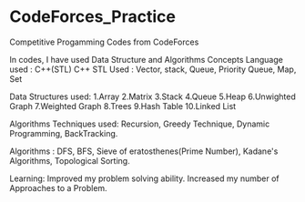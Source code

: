# CodeForces_Practice
Competitive Progamming Codes from CodeForces

In codes, I have used Data Structure and Algorithms Concepts
Language used : C++(STL)
C++ STL Used : Vector, stack, Queue, Priority Queue, Map, Set

Data Structures used:
1.Array
2.Matrix
3.Stack
4.Queue
5.Heap
6.Unwighted Graph
7.Weighted Graph
8.Trees
9.Hash Table
10.Linked List

Algorithms Techniques used: Recursion, Greedy Technique, Dynamic Programming, BackTracking.

Algorithms : DFS, BFS, Sieve of eratosthenes(Prime Number), Kadane's Algorithms, Topological Sorting.

Learning: Improved my problem solving ability. Increased my number of Approaches to a Problem.
